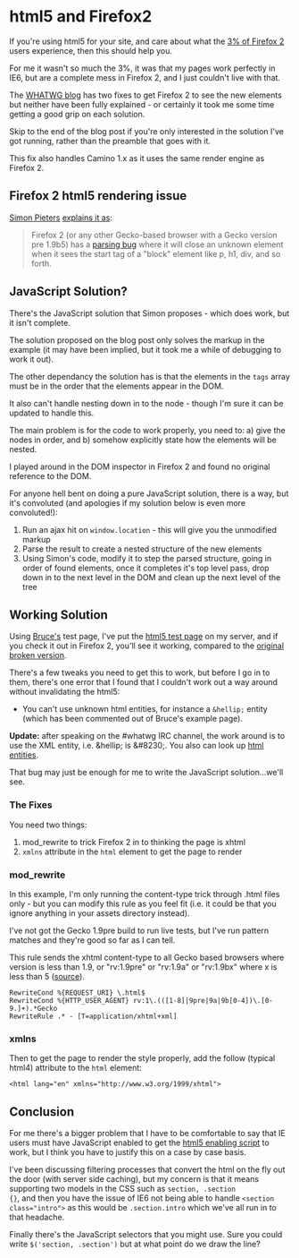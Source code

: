 # html5 and Firefox2

If you're using html5 for your site, and care about what the [3% of Firefox 2](http://www.w3schools.com/browsers/browsers_firefox.asp) users experience, then this should help you. 

For me it wasn't so much the 3%, it was that my pages work perfectly in IE6, but are a complete mess in Firefox 2, and I just couldn't live with that.

The [WHATWG blog](http://blog.whatwg.org/ "The WHATWG Blog") has two fixes to get Firefox 2 to see the new elements but neither have been fully explained - or certainly it took me some time getting a good grip on each solution.

Skip to the end of the blog post if you're only interested in the solution I've got running, rather than the preamble that goes with it.

This fix also handles Camino 1.x as it uses the same render engine as Firefox 2.

<!--more-->
## Firefox 2 html5 rendering issue

[Simon Pieters](http://simon.html5.org/) [explains it as](http://blog.whatwg.org/supporting-new-elements-in-firefox-2):

> Firefox 2 (or any other Gecko-based browser with a Gecko version pre 1.9b5) has a [parsing bug](https://bugzilla.mozilla.org/show_bug.cgi?id=311366) where it will close an unknown element when it sees the start tag of a "block" element like p, h1, div, and so forth.

## JavaScript Solution?

There's the JavaScript solution that Simon proposes - which does work, but it isn't complete.

The solution proposed on the blog post only solves the markup in the example (it may have been implied, but it took me a while of debugging to work it out). 

The other dependancy the solution has is that the elements in the <code>tags</code> array must be in the order that the elements appear in the DOM.  

It also can't handle nesting down in to the node - though I'm sure it can be updated to handle this.

The main problem is for the code to work properly, you need to: a) give the nodes in order, and b) somehow explicitly state how the elements will be nested.

I played around in the DOM inspector in Firefox 2 and found no original reference to the DOM.

For anyone hell bent on doing a pure JavaScript solution, there is a way, but it's convoluted (and apologies if my solution below is even more convoluted!):

1. Run an ajax hit on <code>window.location</code> - this will give you the unmodified markup
2. Parse the result to create a nested structure of the new elements
3. Using Simon's code, modify it to step the parsed structure, going in order of found elements, once it completes it's top level pass, drop down in to the next level in the DOM and clean up the next level of the tree

## Working Solution

Using [Bruce's](http://brucelawson.co.uk) test page, I've put the [html5 test page](http://remysharp.com/demo/html5-test.html) on my server, and if you check it out in Firefox 2, you'll see it working, compared to the [original broken version](http://brucelawson.co.uk/tests/html5-elements.html).

There's a few tweaks you need to get this to work, but before I go in to them, there's one error that I found that I couldn't work out a way around without invalidating the html5:

* You can't use unknown html entities, for instance a <code>&amp;hellip;</code> entity (which has been commented out of Bruce's example page).

<div class="update"><strong>Update:</strong> after speaking on the #whatwg IRC channel, the work around is to use the XML entity, i.e. &amp;hellip; is &amp;#8230;. You also can look up <a href="http://leftlogic.com/lounge/articles/entity-lookup/">html entities</a>.</div>

That bug may just be enough for me to write the JavaScript solution...we'll see.

### The Fixes

You need two things:

1. mod\_rewrite to trick Firefox 2 in to thinking the page is xhtml
2. <code>xmlns</code> attribute in the <code>html</code> element to get the page to render

### mod\_rewrite

In this example, I'm only running the content-type trick through .html files only - but you can modify this rule as you feel fit (i.e. it could be that you ignore anything in your assets directory instead).

I've not got the Gecko 1.9pre build to run live tests, but I've run pattern matches and they're good so far as I can tell.

This rule sends the xhtml content-type to all Gecko based browsers where version is less than 1.9, or "rv:1.9pre" or "rv:1.9a" or "rv:1.9bx" where x is less than 5 ([source](http://blog.whatwg.org/supporting-new-elements-in-firefox-2)).

<pre><code>RewriteCond %{REQUEST_URI} \.html$
RewriteCond %{HTTP_USER_AGENT} rv:1\.(([1-8]|9pre|9a|9b[0-4])\.[0-9.]+).*Gecko
RewriteRule .* - [T=application/xhtml+xml]</code></pre>

### xmlns

Then to get the page to render the style properly, add the follow (typical html4) attribute to the <code>html</code> element:

<pre><code>&lt;html lang=&quot;en&quot; xmlns=&quot;http://www.w3.org/1999/xhtml&quot;&gt;</code></pre>

## Conclusion

For me there's a bigger problem that I have to be comfortable to say that IE users must have JavaScript enabled to get the [html5 enabling script](http://remysharp.com/2009/01/07/html5-enabling-script/) to work, but I think you have to justify this on a case by case basis.

I've been discussing filtering processes that convert the html on the fly out the door (with server side caching), but my concern is that it means supporting two models in the CSS such as <code>section, .section {}</code>, and then you have the issue of IE6 not being able to handle <code>&lt;section class=&quot;intro&quot;&gt;</code> as this would be <code>.section.intro</code> which we've all run in to that headache.  

Finally there's the JavaScript selectors that you might use.  Sure you could write <code>$('section, .section')</code> but at what point do we draw the line?